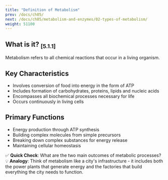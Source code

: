 ```yaml
---
title: "Definition of Metabolism"
prev: /docs/ch05/
next: /docs/ch05/metabolism-and-enzymes/02-types-of-metabolism/
weight: 51100
---
```


## What is it? <sub>[5.1.1]</sub>
Metabolism refers to all chemical reactions that occur in a living organism.

## Key Characteristics
- Involves conversion of food into energy in the form of ATP
- Includes formation of carbohydrates, proteins, lipids and nucleic acids
- Encompasses all biochemical processes necessary for life
- Occurs continuously in living cells

## Primary Functions
- Energy production through ATP synthesis
- Building complex molecules from simple precursors
- Breaking down complex substances for energy release
- Maintaining cellular homeostasis

✅ **Quick Check**: What are the two main outcomes of metabolic processes?
💡 **Analogy**: Think of metabolism like a city's infrastructure - it includes both the power plants that generate energy and the factories that build everything the city needs to function.